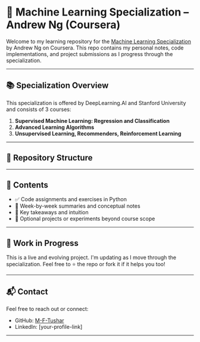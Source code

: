 # 🧠 Machine Learning Specialization – Andrew Ng (Coursera)

Welcome to my learning repository for the [Machine Learning Specialization](https://www.coursera.org/specializations/machine-learning-introduction) by Andrew Ng on Coursera. This repo contains my personal notes, code implementations, and project submissions as I progress through the specialization.

---

## 📚 Specialization Overview

This specialization is offered by DeepLearning.AI and Stanford University and consists of 3 courses:

1. **Supervised Machine Learning: Regression and Classification**
2. **Advanced Learning Algorithms**
3. **Unsupervised Learning, Recommenders, Reinforcement Learning**

---

## 📂 Repository Structure


---

## 🧾 Contents

- ✅ Code assignments and exercises in Python
- 📄 Week-by-week summaries and conceptual notes
- 📌 Key takeaways and intuition
- 🚀 Optional projects or experiments beyond course scope

---

## 🚧 Work in Progress

This is a live and evolving project. I'm updating as I move through the specialization. Feel free to ⭐ the repo or fork it if it helps you too!

---

## 📬 Contact

Feel free to reach out or connect:

- GitHub: [M-F-Tushar](https://github.com/M-F-Tushar)
- LinkedIn: [your-profile-link]

---


